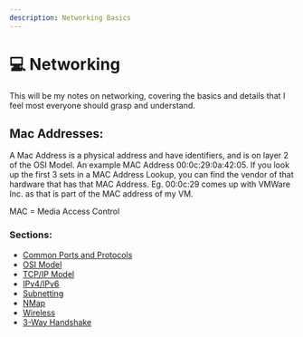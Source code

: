```yaml
---
description: Networking Basics
---
```


# 💻 Networking

This will be my notes on networking, covering the basics and details that I feel most everyone should grasp and understand.

## Mac Addresses:

A Mac Address is a physical address and have identifiers, and is on layer 2 of the OSI Model. An example MAC Address 00:0c:29:0a:42:05. If you look up the first 3 sets in a MAC Address Lookup, you can find the vendor of that hardware that has that MAC Address. Eg. 00:0c:29 comes up with VMWare Inc. as that is part of the MAC address of my VM.

MAC = Media Access Control

### Sections:

* [Common Ports and Protocols](common-ports-and-protocols.md)
* [OSI Model](osi-model.md)
* [TCP/IP Model](tcp-ip-model.md)
* [IPv4/IPv6](ipv4-and-ipv6.md)
* [Subnetting](subnetting.md)
* [NMap](nmap.md)
* [Wireless](wireless/)
* [3-Way Handshake](3-way-handshake.md)
